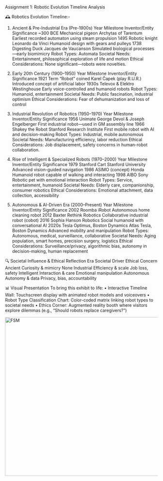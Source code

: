 Assignment 1: Robotic Evolution Timeline Analysis

🕰️ Robotics Evolution Timeline:-

1. Ancient & Pre-Industrial Era (Pre-1900s)
Year	Milestone	Inventor/Entity	Significance
~300 BCE	Mechanical pigeon	Archytas of Tarentum	Earliest recorded automaton using steam propulsion
1495	Robotic knight	Leonardo da Vinci	Humanoid design with gears and pulleys
1738	Digesting Duck	Jacques de Vaucanson	Simulated biological processes—early biomimicry
Robot Types: Automata 
Societal Needs: Entertainment, philosophical exploration of life and motion 
Ethical Considerations: None significant—robots were novelties.

2. Early 20th Century (1900–1950)
Year	Milestone	Inventor/Entity	Significance
1921	Term “Robot” coined	Karel Čapek (play R.U.R.)	Introduced concept of artificial labor
1930s	Televox & Elektro	Westinghouse	Early voice-controlled and humanoid robots
Robot Types: Humanoid, entertainment 
Societal Needs: Public fascination, industrial optimism 
Ethical Considerations: Fear of dehumanization and loss of control

3. Industrial Revolution of Robotics (1950–1970)
Year	Milestone	Inventor/Entity	Significance
1956	Unimate	George Devol & Joseph Engelberger	First industrial robot—used in GM assembly line
1966	Shakey the Robot	Stanford Research Institute	First mobile robot with AI and decision-making
Robot Types: Industrial, mobile autonomous 
Societal Needs: Manufacturing efficiency, labor reduction 
Ethical Considerations: Job displacement, safety concerns in human-robot collaboration.

4. Rise of Intelligent & Specialized Robots (1970–2000)
Year	Milestone	Inventor/Entity	Significance
1979	Stanford Cart	Stanford University	Advanced vision-guided navigation
1986	ASIMO (concept)	Honda	Humanoid robot capable of walking and interacting
1998	AIBO	Sony	Robotic pet with emotional interaction
Robot Types: Service, entertainment, humanoid 
Societal Needs: Elderly care, companionship, consumer robotics 
Ethical Considerations: Emotional attachment, data collection, accessibility

5. Autonomous & AI-Driven Era (2000–Present)
Year	Milestone	Inventor/Entity	Significance
2002	Roomba	iRobot	Autonomous home cleaning robot
2012	Baxter	Rethink Robotics	Collaborative industrial robot (cobot)
2016	Sophia	Hanson Robotics	Social humanoid with conversational AI
2020s	Tesla Optimus, Boston Dynamics Atlas	Tesla, Boston Dynamics	Advanced mobility and manipulation
Robot Types: Autonomous, medical, surveillance, collaborative 
Societal Needs: Aging population, smart homes, precision surgery, logistics 
Ethical Considerations: Surveillance/privacy, algorithmic bias, autonomy in decision-making, human replacement
		
🔍 Societal Influence & Ethical Reflection
Era	Societal Driver	Ethical Concern
Ancient	Curiosity & mimicry	None
Industrial	Efficiency & scale	Job loss, safety
Intelligent	Interaction & care	Emotional manipulation
Autonomous	Autonomy & data	Privacy, bias, accountability

📊 Visual Presentation 
To bring this exhibit to life:
•	Interactive Timeline Wall: Touchscreen display with animated robot models and voiceovers
•	Robot Type Classification Chart: Color-coded matrix linking robot types to societal needs
•	Ethics Corner: Augmented reality booth where visitors explore dilemmas (e.g., “Should robots replace caregivers?”)


<img width="786" height="523" alt="FSM" src="https://github.com/user-attachments/assets/541b310a-301d-45f8-80fe-4699807dcbb6" />





